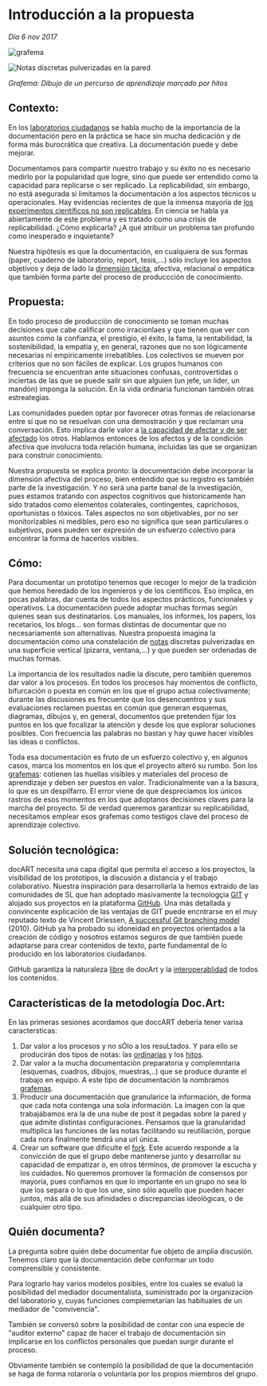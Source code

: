 # Introducción a la propuesta #
*Día 6 nov 2017*

![grafema](https://github.com/docART/docs/blob/recipe/prototyping/grafemas/docart27.jpeg)

![Notas discretas pulverizadas en la pared](https://github.com/docART/documentacion/blob/recipe/prototyping/grafemas/photo5791947176467868410.jpg)

*Grafema: Dibujo de un percurso de aprendizaje marcado por hitos*

 ## Contexto: ## 
En los [laboratorios ciudadanos](http://www.academia.edu/29114688/Los_imaginarios_del_Laboratorio_ciudadano_) se habla mucho de la importancia de la documentación pero en la práctica se hace sin mucha dedicación y de forma más burocrática que creativa. La documentación puede y debe mejorar. 

Documentamos para compartir nuestro trabajo y su éxito no es necesario medirlo por la popularidad que logre, sino que puede ser entendido como la capacidad para replicarse  o ser replicado. La replicabilidad, sin embargo, no está asegurada si limitamos la documentación a los aspectos técnicos u operacionales. Hay evidencias recientes de que la inmensa mayoría de [los experimentos científicos no son replicables](https://replicationnetwork.com/2016/05/30/survey-in-nature-reports-on-how-scientists-view-the-reproducibility-crisis/). En ciencia se habla ya abiertamente de este problema y es tratado como una crisis de replicabilidad. ¿Cómo explicarla? ¿A qué atribuir un problema tan profundo como inesperado e inquietante? 

Nuestra hipótesis es que la documentación, en cualquiera de sus formas (paper, cuaderno de laboratorio, report, tesis,...) sólo incluye los aspectos objetivos y deja de lado la [dimensión tácita](https://www.economist.com/news/briefing/21588057-scientists-think-science-self-correcting-alarming-degree-it-not-trouble), afectiva, relacional o empática que también forma parte del proceso de produccción de conocimiento. 

## Propuesta: ## 
En todo proceso de producciòn de conocimiento se toman muchas decisiones que cabe calificar como irracionlaes y que tienen que ver con asuntos como la confianza, el prestigio, el éxito, la fama, la rentabilidad, la sostenibilidad, la empatía y, en general, razones que no son lógicamente necesarias ni empiricamente irrebatibles. Los colectivos se mueven por criterios que no son fáciles de explicar. Los grupos humanos con frecuencia se encuentran ante situaciones confusas, controvertidas o inciertas de las que se puede salir sin que alguien (un jefe, un lider, un mandón) imponga la solución. En la vida ordinaria funcionan también otras estreategias. 

Las comunidades pueden optar por favorecer otras formas de relacionarse entre sí que no se resuelvan con una demostración y que reclaman una conversación. Esto implica darle valor a [la capacidad de afectar y de ser afectado](https://github.com/docART/documentacion/blob/recipe/prototyping/13_la_importancia_de_los_afectos.md) los otros. Hablamos entonces de los afectos y de la condición afectiva que involucra toda relación humana, incluidas las que se organizan para construir conocimiento.

Nuestra propuesta se explica pronto: la documentación debe incorporar la dimensión afectiva del proceso, bien entendido que su registro es también parte de la investigación. Y no será una parte banal de la investigación, pues estamos tratando con aspectos cognitivos que historicamente han sido tratados como elementos colaterales, contingentes, caprichosos, oportunistas o tóxicos. Tales aspectos no son objetivables, por no ser monitorizables ni medibles, pero eso no significa que sean particulares o subjetivos, pues pueden ser expresión de un esfuerzo colectivo para encontrar la forma de hacerlos visibles.  

## Cómo: ## 
Para documentar un prototipo tenemos que recoger lo mejor de la tradición que hemos heredado de los ingenieros y de los cientìficos. Eso implica, en pocas palabras, dar cuenta de todos los aspectos prácticos, funcionales y operativos. La documentaciònn puede adoptar muchas formas según quienes sean sus destinatarios. Los manuales, los informes, los papers, los recetarios, los blogs... son formas distintas de documentar que no necesariamente son alternativas. Nuestra propuesta imagina la documentación como una constelación de [notas](https://github.com/docART/documentacion/blob/recipe/prototyping/06_descripcion_de_nota.md) discretas pulverizadas en una superficie vertical (pizarra, ventana,...) y que pueden ser ordenadas de muchas formas.

La importancia de los resultados nadie la discute, pero tambièn queremos dar valor a los procesos. En todos los procesos hay momentos de conflicto, bifurcación o puesta en común en los que el grupo actua colectivamente; durante las discusiones es frecuente que los desencuentros y sus evaluaciones reclamen puestas en común que generan esquemas, diagramas, dibujos y, en general, documentos que pretenden fijar los puntos en los que focalizar la atenciòn y desde los que explorar soluciones posibles. Con frecuencia las palabras no bastan y hay quwe hacer visibles las ideas o conflictos.

Toda esa documentaciòn es fruto de un esfuerzo colectivo y, en algunos casos, marca los momentos en los que el proyecto alteró su rumbo. Son los [grafemas](https://github.com/docART/documentacion/blob/recipe/prototyping/05_nocion_de_grafema.md): cotienen las huellas visibles y materiales del proceso de aprendizaje y deben ser puestos en valor. Tradicionalmente van a la basura, lo que es un despilfarro. El error viene de que despreciamos los únicos rastros de esos momentos en los que adoptanos decisiones claves para la marcha del proyecto. Si de verdad queremos garantizar su replicabilidad, necesitamos emplear esos grafemas como testigos clave del proceso de aprendizaje colectivo. 

## Solución tecnológica: ## 
docART necesita una capa digital que permita el acceso a los proyectos, la visibilidad de los prototipos, la discusión a distancia y el trabajo colaborativo. Nuestra inspiración para desarrollarla la hemos extraido de las comunidades de SL que han adoptado masivamente la tecnologçia [GIT](https://www.google.es/url?sa=t&rct=j&q=&esrc=s&source=web&cd=6&cad=rja&uact=8&ved=0ahUKEwis2KDuy8LXAhVJnBoKHQlNCcAQFghGMAU&url=https%3A%2F%2Fes.wikipedia.org%2Fwiki%2FGit&usg=AOvVaw25U092MLY3uEdoHVT7OLkp) y alojado sus proyectos en la plataforma [GitHub](https://es.wikipedia.org/wiki/GitHub). Una más detallada y convincente explicación de las ventajas de GIT puede encntrarse en el muy reputado texto de Vincent Driessen, [A successful Git branching model](http://nvie.com/posts/a-successful-git-branching-model/) (2010). GitHub ya ha probado su idoneidad en proyectos orientados a la creación de código y nosotros estamos seguros de que tambièn puede adaptarse para crear contenidos de texto, parte fundamental de lo producido en los laboratorios ciudadanos. 

GitHub garantiza la naturaleza [libre](https://es.wikipedia.org/wiki/Cultura_libre) de docArt y la [interoperablidad](https://es.wikipedia.org/wiki/Interoperabilidad) de todos los contenidos.

## Características de la metodología Doc.Art: ## 
En las primeras sesiones acordamos que doccART debería tener varisa caractersticas: 
1) Dar valor a los procesos y no sÓlo a los resuLtados. Y para ello se producirán dos tipos de notas: las [ordinarias](https://github.com/docART/documentacion/blob/recipe/prototyping/06_descripcion_de_nota.md) y los [hitos](https://github.com/docART/documentacion/blob/recipe/prototyping/07_descripcion_de_un_hito.md).
2) Dar valor a la mucha documentaciòn preparatoria y complemntaria (esquemas, cuadros, dibujos, muestras,..) que se produce durante el trabajo en equipo. A este tipo de documentación la nombramos [grafemas](https://github.com/docART/documentacion/blob/recipe/prototyping/07_descripcion_de_un_hito.md).
3) Producir una documentación que granularice la información, de forma que cada nota contenga una sola información. La imagen con la que trabajábamos era la de una nube de post it pegadas sobre la pared y que admite distintas configuraciones. Pensamos que la granularidad multiplica las funciones de las notas facilitando su reutiliación, porque cada nora finalmente tendrá una url única.  
4) Crear un software que dificulte el [fork](https://es.wikipedia.org/wiki/Bifurcaci%C3%B3n_(desarrollo_de_software)). Este acuerdo responde a la convicción de que el grupo debe mantenerse junto y desarrollar su capacidad de empatizar o, en otros términos, de promover la escucha y los cuidados. No queremos promover la formación de consensos por mayoría, pues confiamos en que lo importante en un grupo no sea lo que los separa o lo que los une, sino sólo aquello que pueden hacer juntos, más allá de sus afinidades o discrepancias ideológicas, o de cualquier otro tipo. 

## Quién documenta? ## 
La pregunta sobre quién debe documentar fue objeto de amplia discusión. Tenemos claro que la documentación debe conformar un todo comprensible y consistente. 

Para lograrlo hay varios modelos posibles, entre los cuales se evaluó la posibilidad del mediador documentalista, suministrado por la organizaciòn del laboratorio y, cuyas funciones complemetarían las habituales de un mediador de "convivencia".

También se conversó sobre la posibilidad de contar con una especie de "auditor externo" capaz de hacer el trabajo de documentación sin implicarse en los conflictos personales que puedan surgir durante el proceso.

Obviamente también se contempló la posibilidad de que la documentación se haga de forma rotaroria o voluntaria por los propios miembros del grupo. 
